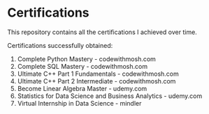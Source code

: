 # Certifications

This repository contains all the certifications I achieved over time.

Certifications successfully obtained:
1) Complete Python Mastery - codewithmosh.com
2) Complete SQL Mastery - codewithmosh.com
3) Ultimate C++ Part 1 Fundamentals - codewithmosh.com
4) Ultimate C++ Part 2 Intermediate - codewithmosh.com
5) Become Linear Algebra Master - udemy.com 
6) Statistics for Data Science and Business Analytics - udemy.com
7) Virtual Internship in Data Science - mindler 

